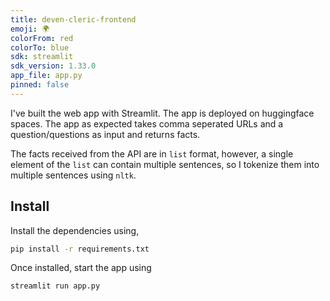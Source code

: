 ```yaml
---
title: deven-cleric-frontend
emoji: 🌍
colorFrom: red
colorTo: blue
sdk: streamlit
sdk_version: 1.33.0
app_file: app.py
pinned: false
---
```


I've built the web app with Streamlit. The app is deployed on huggingface spaces. The app as expected takes comma seperated URLs and a question/questions as input and returns facts.

The facts received from the API are in `list` format, however, a single element of the `list` can contain multiple sentences, so I tokenize them into multiple sentences using `nltk`.

## Install

Install the dependencies using,

```sh
pip install -r requirements.txt
```

Once installed, start the app using

```sh
streamlit run app.py
```
